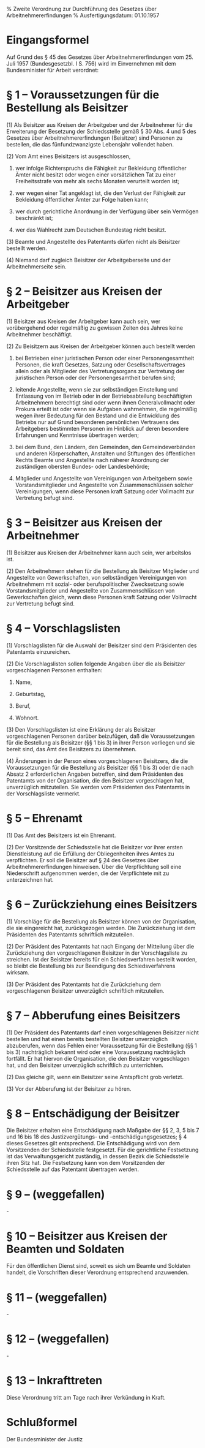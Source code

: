 % Zweite Verordnung zur Durchführung des Gesetzes über Arbeitnehmererfindungen
% Ausfertigungsdatum: 01.10.1957
 
# Eingangsformel

Auf Grund des § 45 des Gesetzes über Arbeitnehmererfindungen vom 25. Juli 1957 (Bundesgesetzbl. I S. 756) wird im Einvernehmen mit dem Bundesminister für Arbeit verordnet:

# § 1 – Voraussetzungen für die Bestellung als Beisitzer

(1) Als Beisitzer aus Kreisen der Arbeitgeber und der Arbeitnehmer für die Erweiterung der Besetzung der Schiedsstelle gemäß § 30 Abs. 4 und 5 des Gesetzes über Arbeitnehmererfindungen (Beisitzer) sind Personen zu bestellen, die das fünfundzwanzigste Lebensjahr vollendet haben.

(2) Vom Amt eines Beisitzers ist ausgeschlossen,

1. wer infolge Richterspruchs die Fähigkeit zur Bekleidung öffentlicher Ämter nicht besitzt oder wegen einer vorsätzlichen Tat zu einer Freiheitsstrafe von mehr als sechs Monaten verurteilt worden ist;

2. wer wegen einer Tat angeklagt ist, die den Verlust der Fähigkeit zur Bekleidung öffentlicher Ämter zur Folge haben kann;

3. wer durch gerichtliche Anordnung in der Verfügung über sein Vermögen beschränkt ist;

4. wer das Wahlrecht zum Deutschen Bundestag nicht besitzt.

(3) Beamte und Angestellte des Patentamts dürfen nicht als Beisitzer bestellt werden.

(4) Niemand darf zugleich Beisitzer der Arbeitgeberseite und der Arbeitnehmerseite sein.

# § 2 – Beisitzer aus Kreisen der Arbeitgeber

(1) Beisitzer aus Kreisen der Arbeitgeber kann auch sein, wer vorübergehend oder regelmäßig zu gewissen Zeiten des Jahres keine Arbeitnehmer beschäftigt.

(2) Zu Beisitzern aus Kreisen der Arbeitgeber können auch bestellt werden

1. bei Betrieben einer juristischen Person oder einer Personengesamtheit Personen, die kraft Gesetzes, Satzung oder Gesellschaftsvertrages allein oder als Mitglieder des Vertretungsorgans zur Vertretung der juristischen Person oder der Personengesamtheit berufen sind;

2. leitende Angestellte, wenn sie zur selbständigen Einstellung und Entlassung von im Betrieb oder in der Betriebsabteilung beschäftigten Arbeitnehmern berechtigt sind oder wenn ihnen Generalvollmacht oder Prokura erteilt ist oder wenn sie Aufgaben wahrnehmen, die regelmäßig wegen ihrer Bedeutung für den Bestand und die Entwicklung des Betriebs nur auf Grund besonderen persönlichen Vertrauens des Arbeitgebers bestimmten Personen im Hinblick auf deren besondere Erfahrungen und Kenntnisse übertragen werden;

3. bei dem Bund, den Ländern, den Gemeinden, den Gemeindeverbänden und anderen Körperschaften, Anstalten und Stiftungen des öffentlichen Rechts Beamte und Angestellte nach näherer Anordnung der zuständigen obersten Bundes- oder Landesbehörde;

4. Mitglieder und Angestellte von Vereinigungen von Arbeitgebern sowie Vorstandsmitglieder und Angestellte von Zusammenschlüssen solcher Vereinigungen, wenn diese Personen kraft Satzung oder Vollmacht zur Vertretung befugt sind.

# § 3 – Beisitzer aus Kreisen der Arbeitnehmer

(1) Beisitzer aus Kreisen der Arbeitnehmer kann auch sein, wer arbeitslos ist.

(2) Den Arbeitnehmern stehen für die Bestellung als Beisitzer Mitglieder und Angestellte von Gewerkschaften, von selbständigen Vereinigungen von Arbeitnehmern mit sozial- oder berufspolitischer Zwecksetzung sowie Vorstandsmitglieder und Angestellte von Zusammenschlüssen von Gewerkschaften gleich, wenn diese Personen kraft Satzung oder Vollmacht zur Vertretung befugt sind.

# § 4 – Vorschlagslisten

(1) Vorschlagslisten für die Auswahl der Beisitzer sind dem Präsidenten des Patentamts einzureichen.

(2) Die Vorschlagslisten sollen folgende Angaben über die als Beisitzer vorgeschlagenen Personen enthalten:

1. Name,

2. Geburtstag,

3. Beruf,

4. Wohnort.

(3) Den Vorschlagslisten ist eine Erklärung der als Beisitzer vorgeschlagenen Personen darüber beizufügen, daß die Voraussetzungen für die Bestellung als Beisitzer (§§ 1 bis 3) in ihrer Person vorliegen und sie bereit sind, das Amt des Beisitzers zu übernehmen.

(4) Änderungen in der Person eines vorgeschlagenen Beisitzers, die die Voraussetzungen für die Bestellung als Beisitzer (§§ 1 bis 3) oder die nach Absatz 2 erforderlichen Angaben betreffen, sind dem Präsidenten des Patentamts von der Organisation, die den Beisitzer vorgeschlagen hat, unverzüglich mitzuteilen. Sie werden vom Präsidenten des Patentamts in der Vorschlagsliste vermerkt.

# § 5 – Ehrenamt

(1) Das Amt des Beisitzers ist ein Ehrenamt.

(2) Der Vorsitzende der Schiedsstelle hat die Beisitzer vor ihrer ersten Dienstleistung auf die Erfüllung der Obliegenheiten ihres Amtes zu verpflichten. Er soll die Beisitzer auf § 24 des Gesetzes über Arbeitnehmererfindungen hinweisen. Über die Verpflichtung soll eine Niederschrift aufgenommen werden, die der Verpflichtete mit zu unterzeichnen hat.

# § 6 – Zurückziehung eines Beisitzers

(1) Vorschläge für die Bestellung als Beisitzer können von der Organisation, die sie eingereicht hat, zurückgezogen werden. Die Zurückziehung ist dem Präsidenten des Patentamts schriftlich mitzuteilen.

(2) Der Präsident des Patentamts hat nach Eingang der Mitteilung über die Zurückziehung den vorgeschlagenen Beisitzer in der Vorschlagsliste zu streichen. Ist der Beisitzer bereits für ein Schiedsverfahren bestellt worden, so bleibt die Bestellung bis zur Beendigung des Schiedsverfahrens wirksam.

(3) Der Präsident des Patentamts hat die Zurückziehung dem vorgeschlagenen Beisitzer unverzüglich schriftlich mitzuteilen.

# § 7 – Abberufung eines Beisitzers

(1) Der Präsident des Patentamts darf einen vorgeschlagenen Beisitzer nicht bestellen und hat einen bereits bestellten Beisitzer unverzüglich abzuberufen, wenn das Fehlen einer Voraussetzung für die Bestellung (§§ 1 bis 3) nachträglich bekannt wird oder eine Voraussetzung nachträglich fortfällt. Er hat hiervon die Organisation, die den Beisitzer vorgeschlagen hat, und den Beisitzer unverzüglich schriftlich zu unterrichten.

(2) Das gleiche gilt, wenn ein Beisitzer seine Amtspflicht grob verletzt.

(3) Vor der Abberufung ist der Beisitzer zu hören.

# § 8 – Entschädigung der Beisitzer

Die Beisitzer erhalten eine Entschädigung nach Maßgabe der §§ 2, 3, 5 bis 7 und 16 bis 18 des Justizvergütungs- und -entschädigungsgesetzes; § 4 dieses Gesetzes gilt entsprechend. Die Entschädigung wird von dem Vorsitzenden der Schiedsstelle festgesetzt. Für die gerichtliche Festsetzung ist das Verwaltungsgericht zuständig, in dessen Bezirk die Schiedsstelle ihren Sitz hat. Die Festsetzung kann von dem Vorsitzenden der Schiedsstelle auf das Patentamt übertragen werden.

# § 9 – (weggefallen)

\-

# § 10 – Beisitzer aus Kreisen der Beamten und Soldaten

Für den öffentlichen Dienst sind, soweit es sich um Beamte und Soldaten handelt, die Vorschriften dieser Verordnung entsprechend anzuwenden.

# § 11 – (weggefallen)

\-

# § 12 – (weggefallen)

\-

# § 13 – Inkrafttreten

Diese Verordnung tritt am Tage nach ihrer Verkündung in Kraft.

# Schlußformel

Der Bundesminister der Justiz
